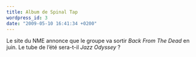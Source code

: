 ```yaml
---
title: Album de Spinal Tap
wordpress_id: 3
date: "2009-05-10 16:41:34 +0200"
---
```


Le site du NME annonce que le groupe va sortir _Back From The Dead_ en juin. Le
tube de l’été sera-t-il *Jazz Odyssey* ?
